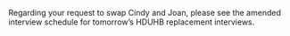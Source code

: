 Regarding your request to swap Cindy and Joan, please see the amended interview schedule for tomorrow’s HDUHB replacement interviews.
